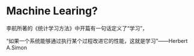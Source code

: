 # Machine Learing?

李航所著的《统计学习方法》中开篇有一句话定义了“学习”，

“如果一个系统能够通过执行某个过程改进它的性能，这就是学习”——Herbert A.Simon



